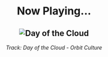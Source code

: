 <div align="center"> 
<h1>Now Playing...</h1>

![Day of the Cloud](https://i.scdn.co/image/ab67616d00001e02689852bd0fd71d4344166de8)
--
_<p>Track: Day of the Cloud - Orbit Culture </p>_
</div>
